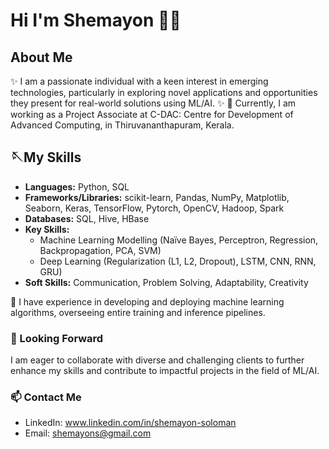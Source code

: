 
#                                                                              Hi I'm Shemayon 👋🏼

##                                                                                 About Me
✨ I am a passionate individual with a keen interest in emerging technologies, particularly in exploring novel applications and opportunities they present for real-world solutions using ML/AI. ✨
🔭 Currently, I am working as a Project Associate at C-DAC: Centre for Development of Advanced Computing, in Thiruvananthapuram, Kerala. 

##                                                                               🪡My Skills

- **Languages:** Python, SQL
- **Frameworks/Libraries:** scikit-learn, Pandas, NumPy, Matplotlib, Seaborn, Keras, TensorFlow, Pytorch, OpenCV, Hadoop, Spark
- **Databases:** SQL, Hive, HBase
- **Key Skills:** 
  - Machine Learning Modelling (Naïve Bayes, Perceptron, Regression, Backpropagation, PCA, SVM)
  - Deep Learning (Regularization (L1, L2, Dropout), LSTM, CNN, RNN, GRU)
- **Soft Skills:** Communication, Problem Solving, Adaptability, Creativity


💬 I have experience in developing and deploying machine learning algorithms, overseeing entire training and inference pipelines.


### 👯 Looking Forward

I am eager to collaborate with diverse and challenging clients to further enhance my skills and contribute to impactful projects in the field of ML/AI.

### 📫 Contact Me

- LinkedIn: www.linkedin.com/in/shemayon-soloman
- Email: shemayons@gmail.com
